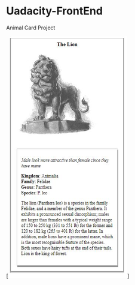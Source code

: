 # Uadacity-FrontEnd
Animal Card Project

[![demo](https://raw.githubusercontent.com/ramki999/Animal-Cards/master/demo.JPG)]

